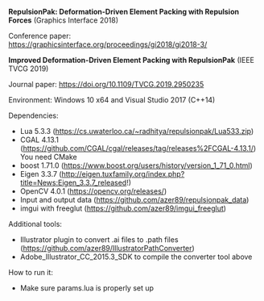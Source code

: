 **RepulsionPak: Deformation-Driven Element Packing with Repulsion Forces** (Graphics Interface 2018)

Conference paper: https://graphicsinterface.org/proceedings/gi2018/gi2018-3/

**Improved Deformation-Driven Element Packing with RepulsionPak** (IEEE TVCG 2019)

Journal paper: https://doi.org/10.1109/TVCG.2019.2950235

Environment: Windows 10 x64 and Visual Studio 2017 (C++14)

Dependencies:
* Lua 5.3.3 (https://cs.uwaterloo.ca/~radhitya/repulsionpak/Lua533.zip)
* CGAL 4.13.1 (https://github.com/CGAL/cgal/releases/tag/releases%2FCGAL-4.13.1/) You need CMake
* boost 1.71.0 (https://www.boost.org/users/history/version_1_71_0.html)
* Eigen 3.3.7 (http://eigen.tuxfamily.org/index.php?title=News:Eigen_3.3.7_released!)
* OpenCV 4.0.1 (https://opencv.org/releases/) 
* Input and output data (https://github.com/azer89/repulsionpak_data)
* imgui with freeglut (https://github.com/azer89/imgui_freeglut)



Additional tools:
* Illustrator plugin to convert .ai files to .path files (https://github.com/azer89/IllustratorPathConverter)
* Adobe_Illustrator_CC_2015.3_SDK to compile the converter tool above

How to run it:
* Make sure params.lua is properly set up
